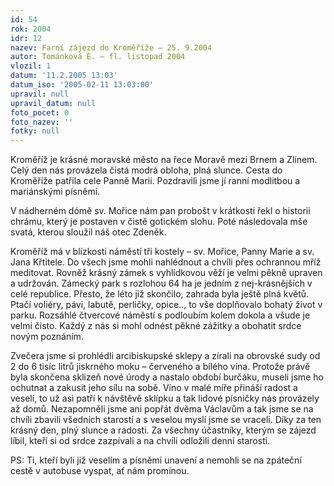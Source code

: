 ```yaml
---
id: 54
rok: 2004
idr: 12
nazev: Farní zájezd do Kroměříže – 25. 9.2004
autor: Tománková E. – fl. listopad 2004
vlozil: 1
datum: '11.2.2005 13:03'
datum_iso: '2005-02-11 13:03:00'
upravil: null
upravil_datum: null
foto_pocet: 0
foto_nazev: ''
fotky: null
---
```

Kroměříž je krásné moravské město na řece Moravě mezi Brnem a Zlínem. Celý den nás provázela čistá modrá obloha, plná slunce. Cesta do Kroměříže patřila cele Panně Marii. Pozdravili jsme jí ranní modlitbou a mariánskými písněmi.
<p>
V nádherném dómě sv. Mořice nám pan probošt v krátkosti řekl o historii chrámu, který je postaven v čistě gotickém slohu. Poté následovala mše svatá, kterou sloužil náš otec Zdeněk.
<p>
Kroměříž má v blízkosti náměstí tři kostely – sv. Mořice, Panny Marie a sv. Jana Křtitele. Do všech jsme mohli nahlédnout a chvíli přes ochrannou mříž meditovat. Rovněž krásný zámek s vyhlídkovou věží je velmi pěkně upraven a udržován. Zámecký park s rozlohou 64 ha je jedním z nej-krásnějších v celé republice. Přesto, že léto již skončilo, zahrada byla ještě plná květů. Ptačí voliéry, pávi, labutě, perličky, opice.., to vše doplňovalo bohatý život v parku. Rozsáhlé čtvercové náměstí s podloubím kolem dokola a všude je velmi čisto. Každý z nás si mohl odnést pěkné zážitky a obohatit srdce novým poznáním. 
<p>
Zvečera jsme si prohlédli arcibiskupské sklepy a zírali na obrovské sudy od 2 do 6 tisíc litrů jiskrného moku – červeného a bílého vína. Protože právě byla skončena sklizeň nové úrody a nastalo období  burčáku, museli  jsme  ho  ochutnat a zakusit  jeho  sílu  na sobě. Víno v malé míře  přináší  radost a veselí, to už asi patří k návštěvě sklípku a tak lidové písničky nás provázely až domů. Nezapomněli jsme ani popřát dvěma Václavům a tak jsme se na chvíli zbavili všedních starostí a s veselou myslí jsme se vraceli. Díky za ten krásný den, plný slunce a radosti. Za všechny účastníky, kterým se zájezd líbil, kteří si od srdce zazpívali a na chvíli odložili denní starosti.
<p>
PS: Ti, kteří byli již veselím a písněmi unavení a nemohli se na zpáteční cestě v autobuse vyspat, ať nám prominou.

